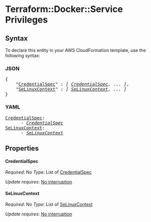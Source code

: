 # Terraform::Docker::Service Privileges

## Syntax

To declare this entity in your AWS CloudFormation template, use the following syntax:

### JSON

<pre>
{
    "<a href="#credentialspec" title="CredentialSpec">CredentialSpec</a>" : <i>[ <a href="privileges-credentialspec.md">CredentialSpec</a>, ... ]</i>,
    "<a href="#selinuxcontext" title="SeLinuxContext">SeLinuxContext</a>" : <i>[ <a href="privileges-selinuxcontext.md">SeLinuxContext</a>, ... ]</i>
}
</pre>

### YAML

<pre>
<a href="#credentialspec" title="CredentialSpec">CredentialSpec</a>: <i>
      - <a href="privileges-credentialspec.md">CredentialSpec</a></i>
<a href="#selinuxcontext" title="SeLinuxContext">SeLinuxContext</a>: <i>
      - <a href="privileges-selinuxcontext.md">SeLinuxContext</a></i>
</pre>

## Properties

#### CredentialSpec

_Required_: No
_Type_: List of <a href="privileges-credentialspec.md">CredentialSpec</a>

_Update requires_: [No interruption](https://docs.aws.amazon.com/AWSCloudFormation/latest/UserGuide/using-cfn-updating-stacks-update-behaviors.html#update-no-interrupt)

#### SeLinuxContext

_Required_: No
_Type_: List of <a href="privileges-selinuxcontext.md">SeLinuxContext</a>

_Update requires_: [No interruption](https://docs.aws.amazon.com/AWSCloudFormation/latest/UserGuide/using-cfn-updating-stacks-update-behaviors.html#update-no-interrupt)

